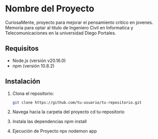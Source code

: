 # Nombre del Proyecto

CuriosaMente, proyecto para mejorar el pensamiento critico en jovenes. Memoria para optar al titulo de Ingeniero Civil en Informatica y Telecomunicaciones en la universidad Diego Portales.


## Requisitos

- Node.js (versión v20.16.0)
- npm (versión 10.8.2)

## Instalación

1. Clona el repositorio:
   ```bash
   git clone https://github.com/tu-usuario/tu-repositorio.git

2. Navega hacia la carpeta del proyecto
    cd tu-repositorio

3. Instala las dependencias
    npm install

4. Ejecución de Proyecto
    npx nodemon app
    
